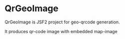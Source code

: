 QrGeoImage
==========

QrGeoImage is JSF2 project for geo-qrcode generation.

It produces qr-code image with embedded map-image
